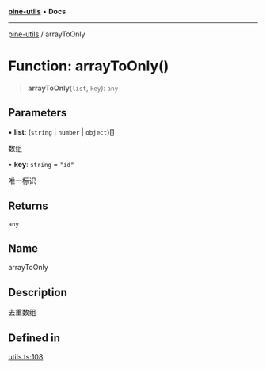 [**pine-utils**](../README.md) • **Docs**

***

[pine-utils](../globals.md) / arrayToOnly

# Function: arrayToOnly()

> **arrayToOnly**(`list`, `key`): `any`

## Parameters

• **list**: (`string` \| `number` \| `object`)[]

数组

• **key**: `string` = `"id"`

唯一标识

## Returns

`any`

## Name

arrayToOnly

## Description

去重数组

## Defined in

[utils.ts:108](https://github.com/byzhyt/pine-utils/blob/924fa77904d2b99c7ab94631f9f8a700b695aa96/src/utils.ts#L108)
